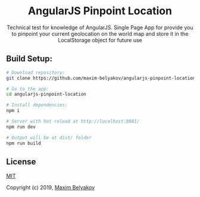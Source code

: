 <div align="center">
  <h1>AngularJS Pinpoint Location</h1>
  <p>
    Technical test for knowledge of AngularJS. Single Page App for provide you to pinpoint your current geolocation on the world map and store it in the LocalStorage object for future use
  </p>
</div>


## Build Setup:

``` bash
# Download repository:
git clone https://github.com/maxim-belyakov/angularjs-pinpoint-location angularjs-pinpoint-location

# Go to the app:
cd angularjs-pinpoint-location

# Install dependencies:
npm i

# Server with hot reload at http://localhost:8081/
npm run dev

# Output will be at dist/ folder
npm run build
```

## License
[MIT](./LICENSE)

Copyright (c) 2019, [Maxim Belyakov](https://github.com/maxim-belyakov)